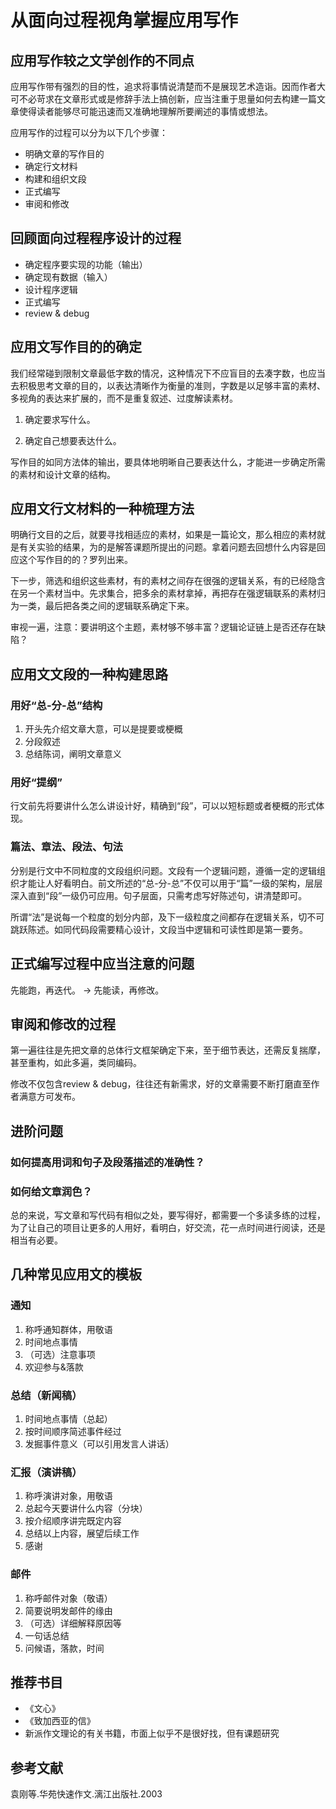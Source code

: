 # 从面向过程视角掌握应用写作

## 应用写作较之文学创作的不同点

应用写作带有强烈的目的性，追求将事情说清楚而不是展现艺术造诣。因而作者大可不必苛求在文章形式或是修辞手法上搞创新，应当注重于思量如何去构建一篇文章使得读者能够尽可能迅速而又准确地理解所要阐述的事情或想法。

应用写作的过程可以分为以下几个步骤：

- 明确文章的写作目的
- 确定行文材料
- 构建和组织文段
- 正式编写
- 审阅和修改

## 回顾面向过程程序设计的过程

- 确定程序要实现的功能（输出）
- 确定现有数据（输入）
- 设计程序逻辑
- 正式编写
- review & debug

## 应用文写作目的的确定

我们经常碰到限制文章最低字数的情况，这种情况下不应盲目的去凑字数，也应当去积极思考文章的目的，以表达清晰作为衡量的准则，字数是以足够丰富的素材、多视角的表达来扩展的，而不是重复叙述、过度解读素材。

1. 确定要求写什么。

2. 确定自己想要表达什么。

写作目的如同方法体的输出，要具体地明晰自己要表达什么，才能进一步确定所需的素材和设计文章的结构。

## 应用文行文材料的一种梳理方法

明确行文目的之后，就要寻找相适应的素材，如果是一篇论文，那么相应的素材就是有关实验的结果，为的是解答课题所提出的问题。拿着问题去回想什么内容是回应这个写作目的的？罗列出来。

下一步，筛选和组织这些素材，有的素材之间存在很强的逻辑关系，有的已经隐含在另一个素材当中。先求集合，把多余的素材拿掉，再把存在强逻辑联系的素材归为一类，最后把各类之间的逻辑联系确定下来。

审视一遍，注意：要讲明这个主题，素材够不够丰富？逻辑论证链上是否还存在缺陷？

## 应用文文段的一种构建思路

### 用好“总-分-总”结构

1. 开头先介绍文章大意，可以是提要或梗概
2. 分段叙述
3. 总结陈词，阐明文章意义

### 用好“提纲”

行文前先将要讲什么怎么讲设计好，精确到“段”，可以以短标题或者梗概的形式体现。

### 篇法、章法、段法、句法

分别是行文中不同粒度的文段组织问题。文段有一个逻辑问题，遵循一定的逻辑组织才能让人好看明白。前文所述的“总-分-总”不仅可以用于“篇”一级的架构，层层深入直到“段”一级仍可应用。句子层面，只需考虑写好陈述句，讲清楚即可。

所谓“法”是说每一个粒度的划分内部，及下一级粒度之间都存在逻辑关系，切不可跳跃陈述。如同代码段需要精心设计，文段当中逻辑和可读性即是第一要务。

## 正式编写过程中应当注意的问题

先能跑，再迭代。 ->  先能读，再修改。

## 审阅和修改的过程

第一遍往往是先把文章的总体行文框架确定下来，至于细节表达，还需反复揣摩，甚至重构，如此多遍，类同编码。

修改不仅包含review & debug，往往还有新需求，好的文章需要不断打磨直至作者满意方可发布。

## 进阶问题

### 如何提高用词和句子及段落描述的准确性？

### 如何给文章润色？



总的来说，写文章和写代码有相似之处，要写得好，都需要一个多读多练的过程，为了让自己的项目让更多的人用好，看明白，好交流，花一点时间进行阅读，还是相当有必要。

## 几种常见应用文的模板

### 通知

1. 称呼通知群体，用敬语
2. 时间地点事情
3. （可选）注意事项
4. 欢迎参与&落款

### 总结（新闻稿）

1. 时间地点事情（总起）
2. 按时间顺序简述事件经过
3. 发掘事件意义（可以引用发言人讲话）

### 汇报（演讲稿）

1. 称呼演讲对象，用敬语
2. 总起今天要讲什么内容（分块）
3. 按介绍顺序讲完既定内容
4. 总结以上内容，展望后续工作
5. 感谢

### 邮件

1. 称呼邮件对象（敬语）
2. 简要说明发邮件的缘由
3. （可选）详细解释原因等
4. 一句话总结
5. 问候语，落款，时间

## 推荐书目

- 《文心》
- 《致加西亚的信》
- 新派作文理论的有关书籍，市面上似乎不是很好找，但有课题研究

## 参考文献

袁刚等.华苑快速作文.漓江出版社.2003



